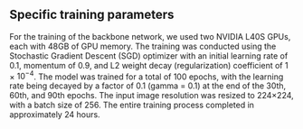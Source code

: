 ## Specific training parameters

For the training of the backbone network, we used two NVIDIA L40S GPUs, each with 48GB of GPU memory. The training was conducted using the Stochastic Gradient Descent (SGD) optimizer with an initial learning rate of 0.1, momentum of 0.9, and L2 weight decay (regularization) coefficient of 1 × $10^{-4}$. The model was trained for a total of 100 epochs, with the learning rate being decayed by a factor of 0.1 (gamma = 0.1) at the end of the 30th, 60th, and 90th epochs. The input image resolution was resized to 224×224, with a batch size of 256. The entire training process completed in  approximately 24 hours.